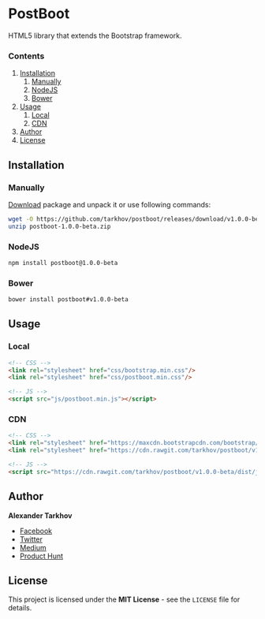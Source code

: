 # PostBoot

HTML5 library that extends the Bootstrap framework.

### Contents

1. [Installation](#installation)
   1. [Manually](#manually)
   2. [NodeJS](#nodejs)
   3. [Bower](#bower)
2. [Usage](#usage)
   1. [Local](#local)
   2. [CDN](#cdn)
3. [Author](#author)
4. [License](#license)

## Installation

### Manually

[Download](https://github.com/tarkhov/postboot/releases/download/v1.0.0-beta/postboot-1.0.0-beta.zip) package and unpack it or use following commands:

```bash
wget -O https://github.com/tarkhov/postboot/releases/download/v1.0.0-beta/postboot-1.0.0-beta.zip
unzip postboot-1.0.0-beta.zip
```

### NodeJS

```bash
npm install postboot@1.0.0-beta
```

### Bower

```bash
bower install postboot#v1.0.0-beta
```

## Usage

### Local

```html
<!-- CSS -->
<link rel="stylesheet" href="css/bootstrap.min.css"/>
<link rel="stylesheet" href="css/postboot.min.css"/>

<!-- JS -->
<script src="js/postboot.min.js"></script>
```

### CDN

```html
<!-- CSS -->
<link rel="stylesheet" href="https://maxcdn.bootstrapcdn.com/bootstrap/4.0.0/css/bootstrap.min.css"/>
<link rel="stylesheet" href="https://cdn.rawgit.com/tarkhov/postboot/v1.0.0-beta/dist/css/postboot.min.css"/>

<!-- JS -->
<script src="https://cdn.rawgit.com/tarkhov/postboot/v1.0.0-beta/dist/js/postboot.min.js"></script>
```

## Author

**Alexander Tarkhov**

* [Facebook](https://www.facebook.com/alex.tarkhov)
* [Twitter](https://twitter.com/alextarkhov)
* [Medium](https://medium.com/@tarkhov)
* [Product Hunt](https://www.producthunt.com/@tarkhov)

## License

This project is licensed under the **MIT License** - see the `LICENSE` file for details.
